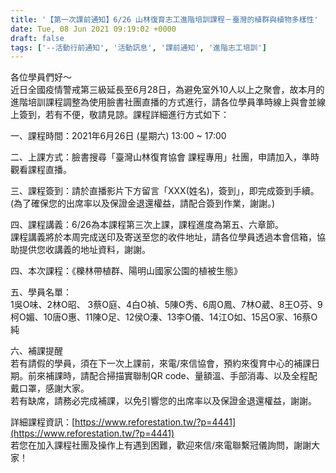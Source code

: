 ```yaml
---
title: '【第一次課前通知】6/26 山林復育志工進階培訓課程－臺灣的植群與植物多樣性'
date: Tue, 08 Jun 2021 09:19:02 +0000
draft: false
tags: ['--活動行前通知', '活動訊息', '課前通知', '進階志工培訓']
---
```


各位學員們好～  
近日全國疫情警戒第三級延長至6月28日，為避免室外10人以上之聚會，故本月的進階培訓課程調整為使用臉書社團直播的方式進行，請各位學員準時線上與會並線上簽到，若有不便，敬請見諒。課程詳細進行方式如下：

一、課程時間：2021年6月26日 (星期六) 13:00 ~ 17:00

二、上課方式：臉書搜尋「臺灣山林復育協會 課程專用」社團，申請加入，準時觀看課程直播。

三、課程簽到：請於直播影片下方留言「XXX(姓名)，簽到」，即完成簽到手續。(為了確保您的出席率以及保證金退還權益，請配合簽到作業，謝謝。)

四、課程講義：6/26為本課程第三次上課，課程進度為第五、六章節。  
課程講義將於本周完成送印及寄送至您的收件地址，請各位學員透過本會信箱，協助提供您收講義的地址資料，謝謝。

四、本次課程：《櫟林帶植群、陽明山國家公園的植被生態》

五、學員名單：  
1吳O味、2林O昭、 3蔡O庭、4白O禎、5陳O秀、6周O鳳、7林O葳、8王O芬、9柯O媚、10唐O惠、11陳O足、12侯O溱、13李O儀、14江O如、15呂O家、16蔡O純

六、補課提醒  
若有請假的學員，須在下一次上課前，來電/來信協會，預約來復育中心的補課日期。前來補課時，請配合掃描實聯制QR code、量額溫、手部消毒、以及全程配戴口罩，感謝大家。  
若有缺席，請務必完成補課，以免引響您的出席率以及保證金退還權益，謝謝。  

詳細課程資訊：[https://www.reforestation.tw/?p=4441](https://www.reforestation.tw/?p=4441)  
若您在加入課程社團及操作上有遇到困難，歡迎來信/來電聯繫冠儀詢問，謝謝大家！